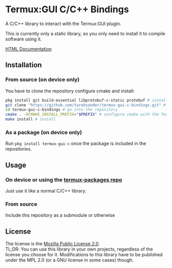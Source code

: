 # Termux:GUI C/C++ Bindings
A C/C++ library to interact with the Termux:GUI plugin.

This is currently only a static library, so you only need to install it to compile software using it.

[HTML Documentation](https://tareksander.github.io/termux-gui-c-bindings/html/index.html)


## Installation

### From source (on device only)

You have to clone the repository configure cmake and install:

```bash
pkg install git build-essential libprotobuf-c-static protobuf # install git, clang, protobuf and cmake if not installed
git clone "https://github.com/tareksander/termux-gui-c-bindings.git" # clone the repository
cd termux-gui-c-bindings # go into the repository
cmake . -DCMAKE_INSTALL_PREFIX="$PREFIX" # configure cmake with the Termux prefix
make install # install
```


### As a package (on device only)

Run `pkg install termux-gui-c` once the package is included in the repositories.


## Usage

### On device or using the [termux-packages repo](https://github.com/termux/termux-packages)

Just use it like a normal C/C++ library.


### From source

Include this repository as a submodule or otherwise

## License

The license is the [Mozilla Public License 2.0](https://www.mozilla.org/en-US/MPL/2.0/).  
TL;DR: You can use this library in your own projects, regardless of the license you choose for it. Modifications to this library have to be published under the MPL 2.0 (or a GNU license in some cases) though.


